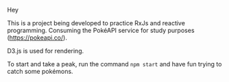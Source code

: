 Hey

This is a project being developed to practice RxJs and reactive programming. Consuming the PokéAPI service for study purposes (https://pokeapi.co/).

D3.js is used for rendering.

To start and take a peak, run the command `npm start` and have fun trying to catch some pokémons.
